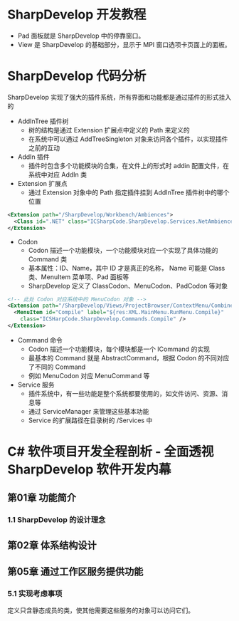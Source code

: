 # SharpDevelop 开发教程
- Pad 面板就是 SharpDevelop 中的停靠窗口。
- View 是 SharpDevelop 的基础部分，显示于 MPI 窗口选项卡页面上的面板。

# SharpDevelop 代码分析
SharpDevelop 实现了强大的插件系统，所有界面和功能都是通过插件的形式挂入的
- AddInTree 插件树
  - 树的结构是通过 Extension 扩展点中定义的 Path 来定义的
  - 在系统中可以通过 AddTreeSingleton 对象来访问各个插件，以实现插件之前的互动
- AddIn 插件
  - 插件时包含多个功能模块的合集，在文件上的形式时 addin 配置文件，在系统中对应 AddIn 类
- Extension 扩展点
  - 通过 Extension 对象中的 Path 指定插件挂到 AddInTree 插件树中的哪个位置
``` XML
<Extension path="/SharpDevelop/Workbench/Ambiences">
  <Class id=".NET" class="ICSharpCode.SharpDevelop.Services.NetAmbience" />
</Extension>
```
- Codon
  - Codon 描述一个功能模块，一个功能模块对应一个实现了具体功能的 Command 类
  - 基本属性：ID、Name，其中 ID 才是真正的名称， Name 可能是 Class 类、MenuItem 菜单项、Pad 面板等
  - SharpDevelop 定义了 ClassCodon、MenuCodon、PadCodon 等对象
``` XML
<!-- 此处 Codon 对应系统中的 MenuCodon 对象 -->
<Extension path="/SharpDevelop/Views/ProjectBrowser/ContextMenu/CombineBrowserNode">
  <MenuItem id="Compile" label="${res:XML.MainMenu.RunMenu.Compile}"
    class="ICSHarpCode.SharpDevelop.Commands.Compile" />
</Extension>
```
- Command 命令
  - Codon 描述一个功能模块，每个模块都是一个 ICommand 的实现
  - 最基本的 Command 就是 AbstractCommand，根据 Codon 的不同对应了不同的 Command
  - 例如 MenuCodon 对应 MenuCommand 等
- Service 服务
  - 插件系统中，有一些功能是整个系统都要使用的，如文件访问、资源、消息等
  - 通过 ServiceManager 来管理这些基本功能
  - Service 的扩展路径在目录树的 /Services 中

# C# 软件项目开发全程剖析 - 全面透视 SharpDevelop 软件开发内幕

## 第01章 功能简介
### 1.1 SharpDevelop 的设计理念

## 第02章 体系结构设计

## 第05章 通过工作区服务提供功能
### 5.1 实现考虑事项
定义只含静态成员的类，使其他需要这些服务的对象可以访问它们。

